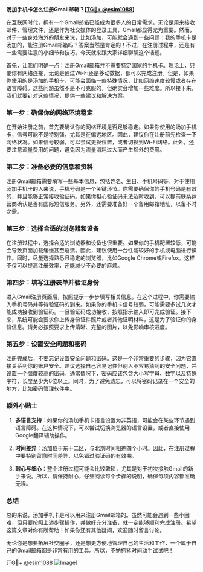 **汤加手机卡怎么注册Gmail邮箱？[[TG💪+ @esim1088](https://t.me/s/esim1088)]**

在互联网时代，拥有一个Gmail邮箱已经成为很多人的日常需求。无论是用来接收邮件、管理文件，还是作为社交媒体的登录工具，Gmail都显得尤为重要。然而，对于一些身处海外的朋友来说，比如汤加，可能就会遇到一些问题：我的手机卡是汤加的，能注册Gmail邮箱吗？答案当然是肯定的！不过，在注册过程中，还是有一些需要注意的小细节和技巧。今天就来跟大家详细聊聊这个话题。

首先，让我们明确一点：注册Gmail邮箱并不需要特定国家的手机卡。理论上，只要你有网络连接，无论是通过Wi-Fi还是移动数据，都可以完成注册。但是，如果你使用的是汤加的手机卡，可能会面临一些特殊情况，比如网络速度较慢或者存在语言障碍。这些问题虽然不是不可克服的，但确实会增加一些难度。所以接下来，我们就要针对这些情况，提供一些建议和解决方案。

### 第一步：确保你的网络环境稳定

在开始注册之前，首先要确认你的网络环境是否足够稳定。如果你使用的汤加手机卡，信号可能不是特别强，尤其是在偏远地区。因此，建议你在注册前先检查一下网络状况。如果信号较弱，可以尝试更换位置，或者切换到Wi-Fi网络。此外，还要注意流量费用的问题，避免因为流量消耗过大而产生额外的费用。

### 第二步：准备必要的信息和资料

注册Gmail邮箱需要填写一些基本信息，包括姓名、生日、手机号码等。对于使用汤加手机卡的人来说，手机号码是一个关键环节。你需要确保你的手机号码是有效的，并且能够正常接收验证码。如果你担心验证码无法及时收到，可以提前联系运营商确认是否有国际短信服务。另外，还需要准备好一个备用邮箱地址，以备不时之需。

### 第三步：选择合适的浏览器和设备

在注册过程中，选择合适的浏览器和设备也很重要。如果你的手机配置较低，可能会导致页面加载缓慢甚至崩溃。因此，建议使用一台性能较好的手机或电脑进行操作。同时，尽量选择熟悉且稳定的浏览器，比如Google Chrome或Firefox。这样不仅可以提高注册效率，还能减少不必要的麻烦。

### 第四步：填写注册表单并验证身份

进入Gmail注册页面后，按照提示一步步填写相关信息。在这个过程中，你需要输入手机号码并等待验证码的到来。如果你的手机卡信号较弱，可能需要多试几次才能成功接收到验证码。一旦验证码成功接收，按照指示输入即可完成验证。接下来，系统可能会要求你上传身份证件照片或者其他证明材料，这是为了验证你的身份信息。请务必按照要求上传清晰、完整的图片，以免影响审核进度。

### 第五步：设置安全问题和密码

注册完成后，不要忘记设置安全问题和密码。这是一个非常重要的步骤，因为它直接关系到你的账户安全。建议选择自己容易记住但别人不容易猜到的安全问题，并设置一个强度较高的密码。通常情况下，密码应该包含大小写字母、数字以及特殊字符，长度至少为8位以上。同时，为了避免遗忘，可以将密码记录在一个安全的地方，比如密码管理软件中。

### 额外小贴士

1. **多语言支持**：如果你的汤加手机卡语言设置为非英语，可能会在某些环节遇到语言障碍。在这种情况下，可以尝试切换浏览器的语言设置，或者直接使用Google翻译辅助操作。
   
2. **时间差异**：汤加位于东十二区，与北京时间相差四个小时。因此，在注册过程中要特别留意时间差异，以免错过验证码的有效期。

3. **耐心与细心**：整个注册过程可能会比较繁琐，尤其是对于初次接触Gmail的新手来说。所以，请保持耐心，仔细阅读每个步骤的说明，确保每项内容都准确无误。

### 总结

总的来说，汤加手机卡是可以用来注册Gmail邮箱的。虽然可能会遇到一些小困难，但只要按照上述步骤操作，并做好充分准备，就一定能够顺利完成注册。希望这篇文章对你有所帮助！如果你还有其他疑问，欢迎随时留言讨论。

无论你是想要拓展社交圈子，还是想更方便地管理自己的生活和工作，一个属于自己的Gmail邮箱都是非常有用的工具。所以，不妨抓紧时间动手试试吧！

[[TG💪+ @esim1088](https://t.me/s/esim1088) ![Image](https://i.postimg.cc/4NQfJmqS/Snipaste-2025-05-13-00-14-12.png)]